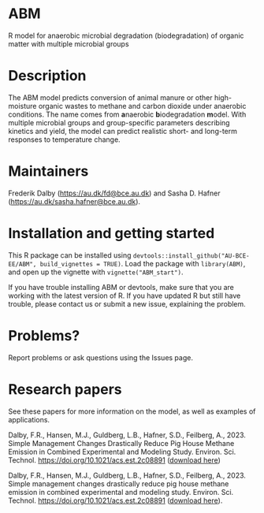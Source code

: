 # ABM
R model for anaerobic microbial degradation (biodegradation) of organic matter with multiple microbial groups

# Description
The ABM model predicts conversion of animal manure or other high-moisture organic wastes to methane and carbon dioxide under anaerobic conditions.
The name comes from **a**naerobic **b**iodegradation **m**odel. 
With multiple microbial groups and group-specific parameters describing kinetics and yield, the model can predict realistic short- and long-term responses to temperature change.

# Maintainers
Frederik Dalby (<https://au.dk/fd@bce.au.dk>) and Sasha D. Hafner (<https://au.dk/sasha.hafner@bce.au.dk>).

# Installation and getting started
This R package can be installed using `devtools::install_github("AU-BCE-EE/ABM", build_vignettes = TRUE)`.
Load the package with `library(ABM)`, and open up the vignette with `vignette("ABM_start")`.

If you have trouble installing ABM or devtools, make sure that you are working with the latest version of R. If you have updated R but still have trouble, please contact us or submit a new issue, explaining the problem.

# Problems?
Report problems or ask questions using the Issues page.

# Research papers
See these papers for more information on the model, as well as examples of applications.

Dalby, F.R., Hansen, M.J., Guldberg, L.B., Hafner, S.D., Feilberg, A., 2023. Simple Management Changes Drastically Reduce Pig House Methane Emission in Combined Experimental and Modeling Study. Environ. Sci. Technol. <https://doi.org/10.1021/acs.est.2c08891> ([download here](https://drive.google.com/file/d/1FsFzUrbM2O3GlTm3TYHjrlTfr_mFfLRC/view?usp=share_link))

Dalby, F.R., Hansen, M.J., Guldberg, L.B., Hafner, S.D., Feilberg, A., 2023. Simple management changes drastically reduce pig house methane emission in combined experimental and modeling study. Environ. Sci. Technol. <https://doi.org/10.1021/acs.est.2c08891> ([download here](https://drive.google.com/file/d/1zTHmyg3EHHqtb8RMoA6VVf_DnNxs-y-k/view?usp=drive_link)).

